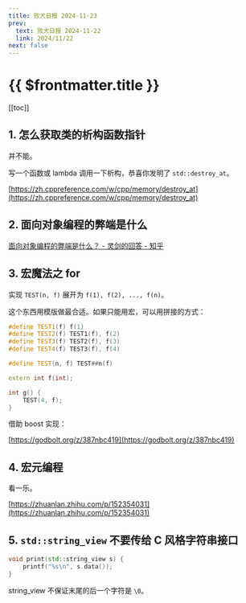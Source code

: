 ```yaml
---
title: 败犬日报 2024-11-23
prev:
  text: 败犬日报 2024-11-22
  link: 2024/11/22
next: false
---
```


# {{ $frontmatter.title }}

[[toc]]

## 1. 怎么获取类的析构函数指针

并不能。

写一个函数或 lambda 调用一下析构，恭喜你发明了 `std::destroy_at`。

[https://zh.cppreference.com/w/cpp/memory/destroy_at](https://zh.cppreference.com/w/cpp/memory/destroy_at)

## 2. 面向对象编程的弊端是什么

[面向对象编程的弊端是什么？ - 灵剑的回答 - 知乎](https://www.zhihu.com/question/20275578/answer/90882535)

## 3. 宏魔法之 for

实现 `TEST(n, f)` 展开为 `f(1), f(2), ..., f(n)`。

这个东西用模版做最合适。如果只能用宏，可以用拼接的方式：

```cpp
#define TEST1(f) f(1)
#define TEST2(f) TEST1(f), f(2)
#define TEST3(f) TEST2(f), f(3)
#define TEST4(f) TEST3(f), f(4)

#define TEST(n, f) TEST##n(f)

extern int f(int);

int g() {
    TEST(4, f);
}
```

借助 boost 实现：

[https://godbolt.org/z/387nbc419](https://godbolt.org/z/387nbc419)

## 4. 宏元编程

看一乐。

[https://zhuanlan.zhihu.com/p/152354031](https://zhuanlan.zhihu.com/p/152354031)

## 5. `std::string_view` 不要传给 C 风格字符串接口

```cpp
void print(std::string_view s) {
    printf("%s\n", s.data());
}
```

string_view 不保证末尾的后一个字符是 `\0`。
